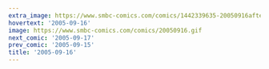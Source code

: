 ```yaml
---
extra_image: https://www.smbc-comics.com/comics/1442339635-20050916after.png
hovertext: '2005-09-16'
image: https://www.smbc-comics.com/comics/20050916.gif
next_comic: '2005-09-17'
prev_comic: '2005-09-15'
title: '2005-09-16'
---
```



